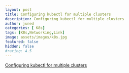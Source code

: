 ```yaml
---
layout: post
title: Configuring kubectl for multiple clusters
description: Configuring kubectl for multiple clusters
author: juned
categories: [ K8s]
tags: [K8s,Networking,Link]
image: assets/images/k8s.jpg
featured: false
hidden: false
#rating: 4.5
---
```


[Configuring kubectl for multiple clusters](https://ngineered.co.uk/blog/configuring-kubectl-for-multiple-clusters)

